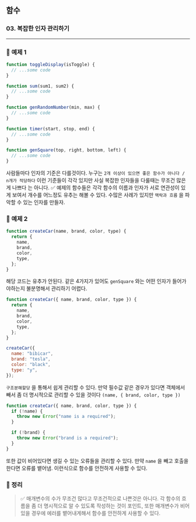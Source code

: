 ## 함수

### 03. 복잡한 인자 관리하기

---

### 📌 예제 1

```js
function toggleDisplay(isToggle) {
  // ...some code
}

function sum(sum1, sum2) {
  // ...some code
}

function genRandomNumber(min, max) {
  // ...some code
}

function timer(start, stop, end) {
  // ...some code
}

function genSquare(top, right, bottom, left) {
  // ...some code
}
```

사람들마다 인자의 기준은 다를것이다. 누구는 `2개 이상이 있으면 좋은 함수가 아니다 / n개가 적당하다` 이런 기준들이 각각 있지만 사실 복잡한 인자들을 다룰때는 무조건 많은게 나쁘다 는 아니다.
✅ 예제의 함수들은 각각 함수의 이름과 인자가 서로 연관성이 있게 보여서 개수를 어느정도 유추는 해볼 수 있다. 수많은 사례가 있지만 `맥락과 흐름` 을 파악할 수 있는 인자를 만들자.

### 📌 예제 2

```js
function createCar(name, brand, color, type) {
  return {
    name,
    brand,
    color,
    type,
  };
}
```

해당 코드는 유추가 안된다. 같은 4가지가 있어도 `genSquare` 와는 어떤 인자가 들어가야하는지 불분명해서 관리하기 어렵다.

```js
function createCar({ name, brand, color, type }) {
  return {
    name,
    brand,
    color,
    type,
  };
}

createCar({
  name: "bibicar",
  brand: "tesla",
  color: "black",
  type: "y",
});
```

`구조분해할당` 을 통해서 쉽게 관리할 수 있다.
만약 필수값 같은 경우가 있다면 객체에서 빼서 좀 더 명시적으로 관리할 수 있을 것이다 `(name, { brand, color, type })`

```js
function createCar({ name, brand, color, type }) {
  if (!name) {
    throw new Error("name is a required");
  }

  if (!brand) {
    throw new Error("brand is a required");
  }
}
```

또한 값이 비어있다면 생길 수 있는 오류들을 관리할 수 있다. 만약 `name` 을 빼고 호출을한다면 오류를 뱉어냄. 이런식으로 함수를 안전하게 사용할 수 있다.

### 📌 정리

> ✅ 매개변수의 수가 무조건 많다고 무조건적으로 나쁜것은 아니다. 각 함수의 흐름을 좀 더 명시적으로 알 수 있도록 작성하는 것이 포인트, 또한 매개변수가 비어있을 경우에 에러를 뱉어내게해서 함수를 안전하게 사용할 수 있다.
